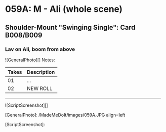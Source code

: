 # 059A: M - Ali (whole scene)

## Shoulder-Mount "Swinging Single": Card B008/B009

### Lav on Ali, boom from above

![GeneralPhoto][]
Notes: 

| Takes | Description |
|:---|:----|
| 01 | ... |
| 02 | NEW ROLL |

----

![ScriptScreenshot][]


[GeneralPhoto]:  /MadeMeDoIt/images/059A.JPG align=left

[ScriptScreenshot]: 